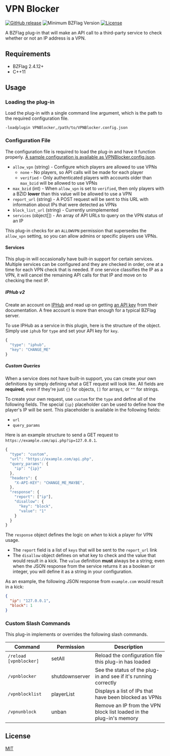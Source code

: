 # VPN Blocker

[![GitHub release](https://img.shields.io/github/release/allejo/VPNBlocker.svg)](https://github.com/allejo/VPNBlocker/releases/latest)
![Minimum BZFlag Version](https://img.shields.io/badge/BZFlag-v2.4.12+-blue.svg)
[![License](https://img.shields.io/github/license/allejo/VPNBlocker.svg)](./LICENSE.md)

A BZFlag plug-in that will make an API call to a third-party service to check whether or not an IP address is a VPN.

## Requirements

- BZFlag 2.4.12+
- C++11

## Usage

### Loading the plug-in

Load the plug-in with a single command line argument, which is the path to the required configuration file.

```
-loadplugin VPNBlocker,/path/to/VPNBlocker.config.json
```

### Configuration File

The configuration file is required to load the plug-in and have it function properly. [A sample configuration is available as VPNBlocker.config.json](https://github.com/allejo/VPNBlocker/blob/master/VPNBlocker.config.json).

- `allow_vpn` (string) - Configure which players are allowed to use VPNs
  - `none` - No players, so API calls will be made for each player
  - `verified` - Only authenticated players with accounts older than `max_bzid` will be allowed to use VPNs
- `max_bzid` (int) - When `allow_vpn` is set to `verified`, then only players with a BZID **lower** than this value will be allowed to use a VPN
- `report_url` (string) - A POST request will be sent to this URL with information about IPs that were detected as VPNs 
- `block_list_url` (string) - Currently unimplemented
- `services` (object[]) - An array of API URLs to query on the VPN status of an IP

This plug-in checks for an `ALLOWVPN` permission that supersedes the `allow_vpn` setting, so you can allow admins or specific players use VPNs.

#### Services

This plug-in will occasionally have built-in support for certain services. Multiple services can be configured and they are checked in order, one at a time for each VPN check that is needed. If one service classifies the IP as a VPN, it will cancel the remaining API calls for that IP and move on to checking the next IP.

##### IPHub v2

Create an account on [IPHub](https://iphub.info/) and read up on getting [an API key](https://iphub.info/api) from their documentation. A free account is more than enough for a typical BZFlag server.

To use IPHub as a service in this plugin, here is the structure of the object. Simply use `iphub` for `type` and set your API key for `key`.

```js
{
  "type": "iphub",
  "key": "CHANGE_ME"
}
```

##### Custom Queries

When a service does not have built-in support, you can create your own definitions by simply defining what a GET request will look like. All fields are **required**, even if they're just `{}` for objects, `[]` for arrays, or `""` for strings.

To create your own request, use `custom` for the `type` and define all of the following fields. The special `{ip}` placeholder can be used to define how the player's IP will be sent. This placeholder is available in the following fields:

- `url`
- `query_params`

Here is an example structure to send a GET request to `https://example.com/api.php?ip=127.0.0.1`.

```js
{
  "type": "custom",
  "url": "https://example.com/api.php",
  "query_params": {
    "ip": "{ip}"
  },
  "headers": {
    "X-API-KEY": "CHANGE_ME_MAYBE",
  },
  "response": {
    "report": ["ip"],
    "disallow": {
      "key": "block",
      "value": "1"
    }
  }
}
```

The `response` object defines the logic on *when* to kick a player for VPN usage. 

- The `report` field is a list of `keys` that will be sent to the `report_url` link
- The `disallow` object defines on what key to check and the value that would result in a kick. The `value` definition **must** always be a string; even when the JSON response from the service returns it as a boolean or integer, you will define it as a string in your configuration.

As an example, the following JSON response from `example.com` would result in a kick:

```json
{
  "ip": "127.0.0.1",
  "block": 1
}
```

### Custom Slash Commands

This plug-in implements or overrides the following slash commands.

| Command | Permission | Description |
| ------- | ---------- | ----------- |
| `/reload [vpnblocker]` | setAll | Reload the configuration file this plug-in has loaded |
| `/vpnblocker` | shutdownserver | See the status of the plug-in and see if it's running correctly |
| `/vpnblocklist` | playerList | Displays a list of IPs that have been blocked as VPNs |
| `/vpnunblock` | unban | Remove an IP from the VPN block list loaded in the plug-in's memory |

## License

[MIT](./LICENSE.md)
